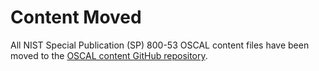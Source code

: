 # Content Moved

All NIST Special Publication (SP) 800-53 OSCAL content files have been moved to the [OSCAL content GitHub repository](https://github.com/usnistgov/oscal-content/tree/master/nist.gov/SP800-53/rev4).
